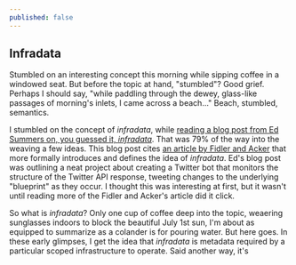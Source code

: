 ```yaml
---
published: false
---
```

## Infradata

Stumbled on an interesting concept this morning while sipping coffee in a windowed seat.  But before the topic at hand, "stumbled"?  Good grief.  Perhaps I should say, "while paddling through the dewey, glass-like passages of morning's inlets, I came across a beach..."  Beach, stumbled, semantics.

I stumbled on the concept of *infradata*, while [reading a blog post from Ed Summers on, you guessed it, *infradata*](https://inkdroid.org/2017/05/18/infradata/).  That was 79% of the way into the weaving a few ideas.  This blog post cites [an article by Fidler and Acker](http://onlinelibrary.wiley.com/doi/10.1002/asi.23660/abstract) that more formally introduces and defines the idea of *infradata*.  Ed's blog post was outlining a neat project about creating a Twitter bot that monitors the structure of the Twitter API response, tweeting changes to the underlying "blueprint" as they occur.  I thought this was interesting at first, but it wasn't until reading more of the Fidler and Acker's article did it click.

So what is *infradata*?  Only one cup of coffee deep into the topic, weaering sunglasses indoors to block the beautiful July 1st sun, I'm about as equipped to summarize as a colander is for pouring water.  But here goes.  In these early glimpses, I get the idea that *infradata* is metadata required by a particular scoped infrastructure to operate.  Said another way, it's 
